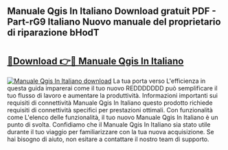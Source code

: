 ## Manuale Qgis In Italiano Download gratuit PDF - Part-rG9 Italiano Nuovo manuale del proprietario di riparazione bHodT

# <h2><a href="http://df94ygb.blite.top/?on=Manuale+Qgis+In+Italiano">🔗Download 👉🔴 Manuale Qgis In Italiano</a></h2>

[![Manuale Qgis In Italiano download](https://i.imgur.com/lujVjoI.png)](http://df94ygb.blite.top/?on=Manuale+Qgis+In+Italiano)
La tua porta verso L'efficienza in questa guida imparerai come il tuo nuovo REDDDDDDD può semplificare il tuo flusso di lavoro e aumentare la produttività. Informazioni importanti sui requisiti di connettività Manuale Qgis In Italiano questo prodotto richiede requisiti di connettività specifici per prestazioni ottimali. Con funzionalità come L'elenco delle funzionalità, il tuo nuovo Manuale Qgis In Italiano è un punto di svolta. Confidiamo che il Manuale Qgis In Italiano sia stato utile durante il tuo viaggio per familiarizzare con la tua nuova acquisizione. Se hai bisogno di aiuto, non esitare a contattare il nostro team di supporto.
